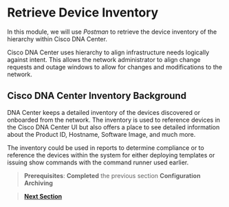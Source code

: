 # Retrieve Device Inventory

In this module, we will use *Postman* to retrieve the device inventory of the hierarchy within Cisco DNA Center. 

Cisco DNA Center uses hierarchy to align infrastructure needs logically against intent. This allows the network administrator to align change requests and outage windows to allow for changes and modifications to the network.

##  Cisco DNA Center Inventory Background

DNA Center keeps a detailed inventory of the devices discovered or onboarded from the network. The inventory is used to reference devices in the Cisco DNA Center UI but also offers a place to see detailed information about the Product ID, Hostname, Software Image, and much more.

The inventory could be used in reports to determine compliance or to reference the devices within the system for either deploying templates or issuing show commands with the command runner used earlier.

> **Prerequisites**: **Completed** the previous section **Configuration Archiving**

> [**Next Section**](02-deploy.md)
